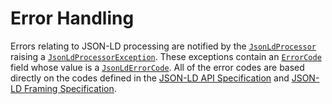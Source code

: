 # Error Handling

Errors relating to JSON-LD processing are notified by the [`JsonLdProcessor`](xref:VDS.RDF.JsonLd.JsonLdProcessor) raising a [`JsonLdProcessorException`](xref:VDS.RDF.JsonLd.JsonLdProcessorException). These exceptions contain an [`ErrorCode`](xref:VDS.RDF.JsonLd.JsonLdProcessorException.ErrorCode) field whose value is a [`JsonLdErrorCode`](xref:VDS.RDF.JsonLd.JsonLdErrorCode). All of the error codes are based directly on the codes defined in the [JSON-LD API Specification](https://json-ld.org/spec/latest/json-ld-api/) and [JSON-LD Framing Specification](https://json-ld.org/spec/latest/json-ld-framing/).